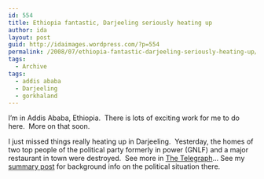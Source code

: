 ```yaml
---
id: 554
title: Ethiopia fantastic, Darjeeling seriously heating up
author: ida
layout: post
guid: http://idaimages.wordpress.com/?p=554
permalink: /2008/07/ethiopia-fantastic-darjeeling-seriously-heating-up/
tags:
  - Archive
tags:
  - addis ababa
  - Darjeeling
  - gorkhaland
---
```

I&#8217;m in Addis Ababa, Ethiopia.  There is lots of exciting work for me to do here.  More on that soon.

I just missed things really heating up in Darjeeling.  Yesterday, the homes of two top people of the political party formerly in power (GNLF) and a major restaurant in town were destroyed.  See more in [The Telegraph][1]&#8230; See my [summary post][2] for background info on the political situation there.

 [1]: http://www.telegraphindia.com/1080726/jsp/siliguri/story_9603788.jsp
 [2]: http://uncommonplaces.com/2008/07/12/gorkhaland-rundown/